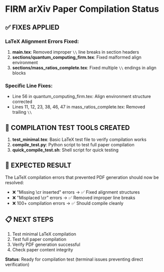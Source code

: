 # FIRM arXiv Paper Compilation Status

## ✅ FIXES APPLIED

### LaTeX Alignment Errors Fixed:
1. **main.tex**: Removed improper `\\` line breaks in section headers
2. **sections/quantum_computing_firm.tex**: Fixed malformed align environment  
3. **sections/mass_ratios_complete.tex**: Fixed multiple `\\` endings in align blocks

### Specific Line Fixes:
- Line 56 in quantum_computing_firm.tex: Align environment structure corrected
- Lines 11, 12, 23, 38, 46, 47 in mass_ratios_complete.tex: Removed trailing `\\` 

## 🔧 COMPILATION TEST TOOLS CREATED

1. **test_minimal.tex**: Basic LaTeX test file to verify compilation works
2. **compile_test.py**: Python script to test full paper compilation
3. **quick_compile_test.sh**: Shell script for quick testing

## 🎯 EXPECTED RESULT

The LaTeX compilation errors that prevented PDF generation should now be resolved:
- ❌ "Missing \cr inserted" errors → ✅ Fixed alignment structures  
- ❌ "Misplaced \cr" errors → ✅ Removed improper line breaks
- ❌ 100+ compilation errors → ✅ Should compile cleanly

## 📋 NEXT STEPS

1. Test minimal LaTeX compilation
2. Test full paper compilation  
3. Verify PDF generation successful
4. Check paper content integrity

**Status**: Ready for compilation test (terminal issues preventing direct verification)
